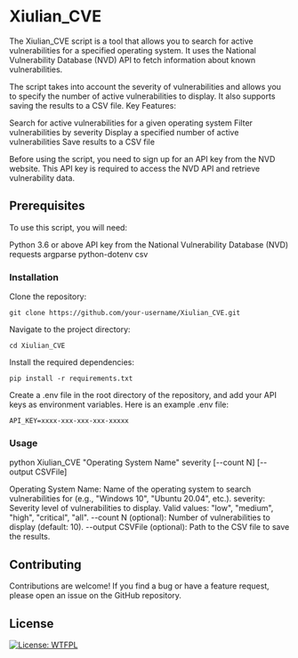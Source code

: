 # Xiulian_CVE
The Xiulian_CVE script is a tool that allows you to search for active vulnerabilities for a specified operating system. It uses the National Vulnerability Database (NVD) API to fetch information about known vulnerabilities.

The script takes into account the severity of vulnerabilities and allows you to specify the number of active vulnerabilities to display. It also supports saving the results to a CSV file.
Key Features:

   Search for active vulnerabilities for a given operating system
   Filter vulnerabilities by severity
   Display a specified number of active vulnerabilities
   Save results to a CSV file
   

Before using the script, you need to sign up for an API key from the NVD website. This API key is required to access the NVD API and retrieve vulnerability data.


## Prerequisites

To use this script, you will need:

   Python 3.6 or above
   API key from the National Vulnerability Database (NVD)
   requests
   argparse
   python-dotenv
   csv

### Installation

   Clone the repository:

    git clone https://github.com/your-username/Xiulian_CVE.git

   Navigate to the project directory:

    cd Xiulian_CVE

Install the required dependencies:

    pip install -r requirements.txt
Create a .env file in the root directory of the repository, and add your API keys as environment variables. Here is an example .env file:

    API_KEY=xxxx-xxx-xxx-xxx-xxxxx

### Usage

python Xiulian_CVE "Operating System Name" severity [--count N] [--output CSVFile]

   Operating System Name: Name of the operating system to search vulnerabilities for (e.g., "Windows 10", "Ubuntu 20.04", etc.).
   severity: Severity level of vulnerabilities to display. Valid values: "low", "medium", "high", "critical", "all".
   --count N (optional): Number of vulnerabilities to display (default: 10).
   --output CSVFile (optional): Path to the CSV file to save the results.
    
## Contributing

Contributions are welcome! If you find a bug or have a feature request, please open an issue on the GitHub repository.

## License

[![License: WTFPL](https://img.shields.io/badge/License-WTFPL-brightgreen.svg)](http://www.wtfpl.net/about/)
    

